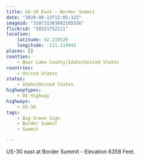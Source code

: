 ```yaml
---
title: US-30 East - Border Summit
date: "2020-08-13T12:05:32Z"
imageid: "318731303602105556"
flickrid: "50321752111"
location:
    latitude: 42.219529
    longitude: -111.114941
places: []
counties:
    - Bear Lake County|Idaho|United States
countries:
    - United States
states:
    - Idaho|United States
highwaytypes:
    - US Highway
highways:
    - US-30
tags:
    - Big Green Sign
    - Border Summit
    - Summit

---
```

US-30 east at Border Summit - Elevation 6358 Feet.